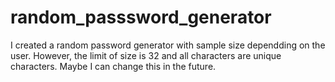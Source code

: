 # random_passsword_generator
I created a random password generator with sample size dependding on the user. However, the limit of size is 32 and all characters are unique characters. Maybe I can change this in the future. 
